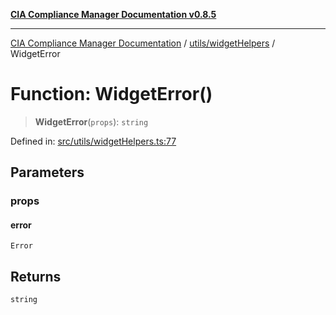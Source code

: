 [**CIA Compliance Manager Documentation v0.8.5**](../../../README.md)

***

[CIA Compliance Manager Documentation](../../../modules.md) / [utils/widgetHelpers](../README.md) / WidgetError

# Function: WidgetError()

> **WidgetError**(`props`): `string`

Defined in: [src/utils/widgetHelpers.ts:77](https://github.com/Hack23/cia-compliance-manager/blob/3ae0301247f765ba03c8c0fe645db4718bb8af76/src/utils/widgetHelpers.ts#L77)

## Parameters

### props

#### error

`Error`

## Returns

`string`
